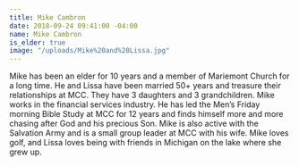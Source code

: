 ```yaml
---
title: Mike Cambron
date: 2018-09-24 09:41:00 -04:00
name: Mike Cambron
is_elder: true
image: "/uploads/Mike%20and%20Lissa.jpg"
---
```


Mike has been an elder for 10 years and a member of Mariemont Church for a long time. He and Lissa have been married 50+ years and treasure their relationships at MCC. They have 3 daughters and 3 grandchildren. Mike works in the financial services industry. He has led the Men’s Friday morning Bible Study at MCC for 12 years  and finds himself more and more chasing after God and his precious Son. Mike is also active with the Salvation Army and is a small group leader at MCC with his wife. Mike loves golf, and Lissa loves being with friends in Michigan on the lake where she grew up.
